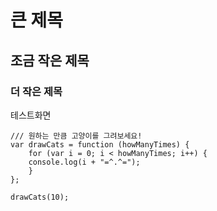# 큰 제목
## 조금 작은 제목
### 더 작은 제목 


테스트화면

```
/// 원하는 만큼 고양이를 그려보세요!
var drawCats = function (howManyTimes) {
	for (var i = 0; i < howManyTimes; i++) {
	console.log(i + "=^.^=");
	}
};

drawCats(10);
```